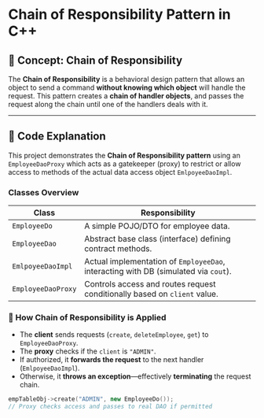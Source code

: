 # Chain of Responsibility Pattern in C++

## 🧠 Concept: Chain of Responsibility

The **Chain of Responsibility** is a behavioral design pattern that allows an object to send a command **without knowing which object** will handle the request. This pattern creates a **chain of handler objects**, and passes the request along the chain until one of the handlers deals with it.

---

## 🧾 Code Explanation

This project demonstrates the **Chain of Responsibility pattern** using an `EmployeeDaoProxy` which acts as a gatekeeper (proxy) to restrict or allow access to methods of the actual data access object `EmlpoyeeDaoImpl`.

### Classes Overview

| Class | Responsibility |
|-------|----------------|
| `EmployeeDo` | A simple POJO/DTO for employee data. |
| `EmployeeDao` | Abstract base class (interface) defining contract methods. |
| `EmlpoyeeDaoImpl` | Actual implementation of `EmployeeDao`, interacting with DB (simulated via `cout`). |
| `EmployeeDaoProxy` | Controls access and routes request conditionally based on `client` value. |

### 🔗 How Chain of Responsibility is Applied

- The **client** sends requests (`create`, `deleteEmployee`, `get`) to `EmployeeDaoProxy`.
- The **proxy** checks if the `client` is `"ADMIN"`.
- If authorized, it **forwards the request** to the next handler (`EmlpoyeeDaoImpl`).
- Otherwise, it **throws an exception**—effectively **terminating** the request chain.

```cpp
empTableObj->create("ADMIN", new EmployeeDo());
// Proxy checks access and passes to real DAO if permitted
